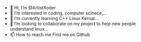 - 👋 Hi, I’m @ArtistXoder
- 👀 I’m interested in coding, computer scinece,...
- 🌱 I’m currently learning C++ Linux Kernal...
- 💞️ I’m looking to collaborate on my project to help new people understand linux...
- 📫 How to reach me  Find me on Github



